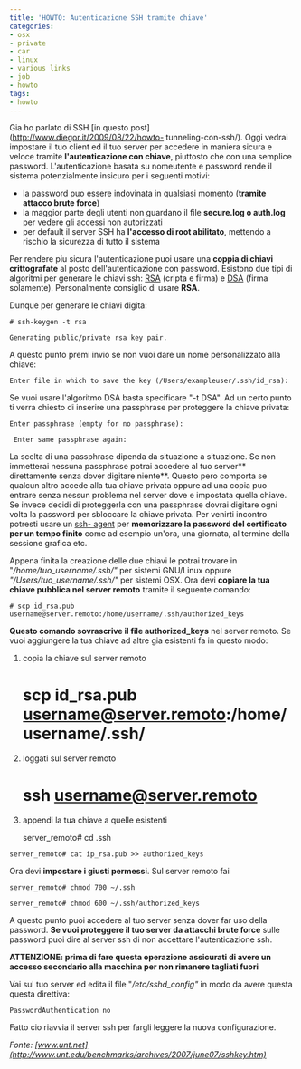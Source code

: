```yaml
---
title: 'HOWTO: Autenticazione SSH tramite chiave'
categories:
- osx
- private
- car
- linux
- various links
- job
- howto
tags:
- howto
---
```

Gia ho parlato di SSH [in questo post](http://www.diegor.it/2009/08/22/howto-
tunneling-con-ssh/). Oggi vedrai impostare il tuo client ed il tuo server per
accedere in maniera sicura e veloce tramite **l'autenticazione con chiave**,
piuttosto che con una semplice password. L'autenticazione basata su nomeutente
e password rende il sistema potenzialmente insicuro per i seguenti motivi:

  * la password puo essere indovinata in qualsiasi momento (**tramite attacco brute force**)
  * la maggior parte degli utenti non guardano il file **secure.log o auth.log** per vedere gli accessi non autorizzati
  * per default il server SSH ha **l'accesso di root abilitato**, mettendo a rischio la sicurezza di tutto il sistema
  

  
Per rendere piu sicura l'autenticazione puoi usare una **coppia di chiavi
crittografate** al posto dell'autenticazione con password. Esistono due tipi
di algoritmi per generare le chiavi ssh:
[RSA](http://it.wikipedia.org/wiki/RSA) (cripta e firma) e
[DSA](http://it.wikipedia.org/wiki/Digital_Signature_Algorithm) (firma
solamente). Personalmente consiglio di usare **RSA**.

Dunque per generare le chiavi digita:

    
    
    # ssh-keygen -t rsa  
    
    Generating public/private rsa key pair.

  
A questo punto premi invio se non vuoi dare un nome personalizzato alla
chiave:

    
    
    Enter file in which to save the key (/Users/exampleuser/.ssh/id_rsa):

  
Se vuoi usare l'algoritmo DSA basta specificare "-t DSA". Ad un certo punto ti
verra chiesto di inserire una passphrase per proteggere la chiave privata:

    
    
    Enter passphrase (empty for no passphrase):  
    
     Enter same passphrase again:

  
La scelta di una passphrase dipenda da situazione a situazione. Se non
immetterai nessuna passphrase potrai accedere al tuo server** direttamente
senza dover digitare niente**. Questo pero comporta se qualcun altro accede
alla tua chiave privata oppure ad una copia puo entrare senza nessun problema
nel server dove e impostata quella chiave. Se invece decidi di proteggerla con
una passphrase dovrai digitare ogni volta la password per sbloccare la chiave
privata. Per venirti incontro potresti usare un [ssh-
agent](http://www.openbsd.org/cgi-bin/man.cgi?query=ssh-agent&sektion=1) per
**memorizzare la password del certificato per un tempo finito** come ad
esempio un'ora, una giornata, al termine della sessione grafica etc.

Appena finita la creazione delle due chiavi le potrai trovare in
"_/home/tuo_username/.ssh/"_ per sistemi GNU/Linux oppure
_"/Users/tuo_username/.ssh/"_ per sistemi OSX. Ora devi **copiare la tua
chiave pubblica nel server remoto** tramite il seguente comando:

    
    
    # scp id_rsa.pub username@server.remoto:/home/username/.ssh/authorized_keys

  
**Questo comando sovrascrive il file authorized_keys** nel server remoto. Se vuoi aggiungere la tua chiave ad altre gia esistenti fa in questo modo:

  1. copia la chiave sul server remoto
    
        # scp id_rsa.pub username@server.remoto:/home/username/.ssh/

  2. loggati sul server remoto
    
        # ssh username@server.remoto

  3. appendi la tua chiave a quelle esistenti
    
        server_remoto# cd .ssh  
    
    server_remoto# cat ip_rsa.pub >> authorized_keys

  

  
Ora devi **impostare i giusti permessi**. Sul server remoto fai

    
    
    server_remoto# chmod 700 ~/.ssh  
    
    server_remoto# chmod 600 ~/.ssh/authorized_keys

  
A questo punto puoi accedere al tuo server senza dover far uso della password.
**Se vuoi proteggere il tuo server da attacchi brute force** sulle password
puoi dire al server ssh di non accettare l'autenticazione ssh.

**ATTENZIONE: prima di fare questa operazione assicurati di avere un accesso secondario alla macchina per non rimanere tagliati fuori**

Vai sul tuo server ed edita il file "_/etc/sshd_config"_ in modo da avere
questa questa direttiva:

    
    
    PasswordAuthentication no

  
Fatto cio riavvia il server ssh per fargli leggere la nuova configurazione.

_Fonte:
[www.unt.net](http://www.unt.edu/benchmarks/archives/2007/june07/sshkey.htm)_

